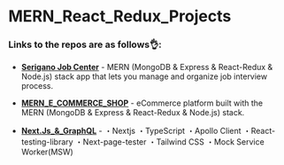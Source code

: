 # MERN_React_Redux_Projects

### Links to the repos are as follows👌:

- [**Serigano Job Center**](https://github.com/taroserigano/MERN-Job-Management-App) - MERN (MongoDB & Express & React-Redux & Node.js) stack app that lets you manage and organize job interview process.

- [**MERN_E_COMMERCE_SHOP**](https://github.com/taroserigano/MERN-React-Redux-MongoDB-Express_TAROSHOP) - eCommerce platform built with the MERN (MongoDB & Express & React-Redux & Node.js) stack.

- [**Next.Js_&_GraphQL**](https://next-js-graph-ql-hasura-cg2u5zt1f-taroserigano.vercel.app/hasura-ssg) - ・Nextjs
・TypeScript
・Apollo Client
・React-testing-library
・Next-page-tester
・Tailwind CSS
・Mock Service Worker(MSW)

